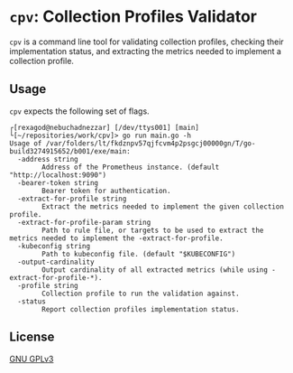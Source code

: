 # `cpv`: Collection Profiles Validator

`cpv` is a command line tool for validating collection profiles, checking their implementation status, and extracting the metrics needed to implement a collection profile.

[Scrape Profiles]: https://github.com/openshift/enhancements/blob/719b231e3b06cf274e77f0d89e46a0d258002572/enhancements/monitoring/scrape-profiles.md?plain=1

## Usage

`cpv` expects the following set of flags.

```console
┌[rexagod@nebuchadnezzar] [/dev/ttys001] [main] 
└[~/repositories/work/cpv]> go run main.go -h     
Usage of /var/folders/lt/fkdznpv57qjfcvm4p2psgcj00000gn/T/go-build3274915652/b001/exe/main:
  -address string
        Address of the Prometheus instance. (default "http://localhost:9090")
  -bearer-token string
        Bearer token for authentication.
  -extract-for-profile string
        Extract the metrics needed to implement the given collection profile.
  -extract-for-profile-param string
        Path to rule file, or targets to be used to extract the metrics needed to implement the -extract-for-profile.
  -kubeconfig string
        Path to kubeconfig file. (default "$KUBECONFIG")
  -output-cardinality
        Output cardinality of all extracted metrics (while using -extract-for-profile-*).
  -profile string
        Collection profile to run the validation against.
  -status
        Report collection profiles implementation status.
```

## License

[GNU GPLv3](LICENSE)
